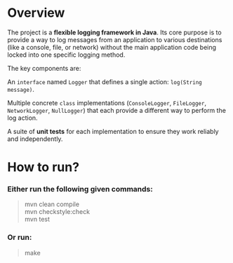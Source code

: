 # Overview
The project is a **flexible logging framework in Java**. Its core purpose is to provide a way to log messages from an application to various destinations (like a console, file, or network) without the main application code being locked into one specific logging method.

The key components are:

An `interface` named `Logger` that defines a single action: `log(String message)`.

Multiple concrete `class` implementations (`ConsoleLogger`, `FileLogger`, `NetworkLogger`, `NullLogger`) that each provide a different way to perform the log action.

A suite of **unit tests** for each implementation to ensure they work reliably and independently.

# How to run?

### Either run the following given commands:
> mvn clean compile\
> mvn checkstyle:check\
> mvn test

### Or run:
> make